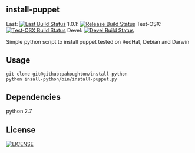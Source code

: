 ## install-puppet
Last: [![Last Build Status](https://travis-ci.org/pahoughton/install-puppet.png)](https://travis-ci.org/pahoughton/install-puppet/branches)
1.0.1: [![Release Build Status](https://travis-ci.org/pahoughton/install-puppet.png?branch=1.0.1)](https://travis-ci.org/pahoughton/install-puppet/branches)
Test-OSX: [![Test-OSX Build Status](https://travis-ci.org/pahoughton/install-puppet.png?branch=test-osx)](https://travis-ci.org/pahoughton/install-puppet/branches)
Devel: [![Devel Build Status](https://travis-ci.org/pahoughton/install-puppet.png?branch=devel)](https://travis-ci.org/pahoughton/install-puppet/branches)

Simple python script to install puppet tested on RedHat, Debian and Darwin

## Usage

    git clone git@github:pahoughton/install-python
    python insall-python/bin/install-puppet.py

## Dependencies

python 2.7

## License

[![LICENSE](http://i.creativecommons.org/l/by/3.0/88x31.png)](http://creativecommons.org/licenses/by/3.0/)
